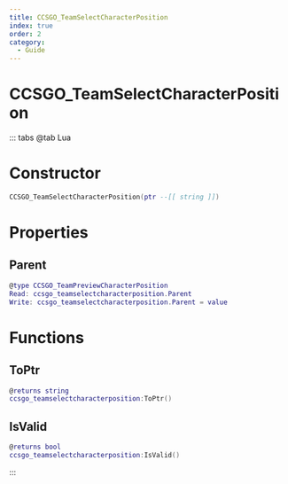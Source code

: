 ```yaml
---
title: CCSGO_TeamSelectCharacterPosition
index: true
order: 2
category:
  - Guide
---
```


# CCSGO_TeamSelectCharacterPosition

::: tabs
@tab Lua
# Constructor
```lua
CCSGO_TeamSelectCharacterPosition(ptr --[[ string ]])
```
# Properties
## Parent 
```lua
@type CCSGO_TeamPreviewCharacterPosition
Read: ccsgo_teamselectcharacterposition.Parent
Write: ccsgo_teamselectcharacterposition.Parent = value
```
# Functions
## ToPtr
```lua
@returns string
ccsgo_teamselectcharacterposition:ToPtr()
```
## IsValid
```lua
@returns bool
ccsgo_teamselectcharacterposition:IsValid()
```

:::